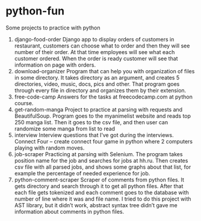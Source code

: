 # python-fun

Some projects to practice with python
1. django-food-order
Django app to display orders of customers in restaurant, customers can choose what to order and then they will see number of their order. At that time employees will see what each customer ordered. When the order is ready customer will see that information on page with orders.
2. download-organizer
Program that can help you with organization of files in some directory. It takes directory as an argument, and creates 5 directories, video, music, docs, pics and other. That program goes through every file in directory and organizes them by their extension. 
3. free-code-camp
Answers for the tasks at freecodecamp.com at python course. 
4. get-random-manga
Project to practice at parsing with requests and BeautifulSoup. Program goes to the myanimelist website and reads top 250 manga list. Then it goes to the csv file, and then user can randomize some manga from list to read
5. interview
Interview questions that I’ve got during the interviews. Connect Four – create connect four game in python where 2 computers playing with random moves.
6. job-scraper
Practicing at parsing with Selenium. The program takes position name for the job and searches for jobs at hh.ru. Then creates csv file with all parsed jobs, and shows some graphs about that list, for example the percentage of needed experience for job. 
7. python-comment-scraper
Scraper of comments from python files. It gets directory and search through it to get all python files. After that each file gets tokenized and each comment goes to the database with number of line where it was and file name. I tried to do this project with AST library, but it didn’t work, abstract syntax tree didn’t gave me information about comments in python files.
